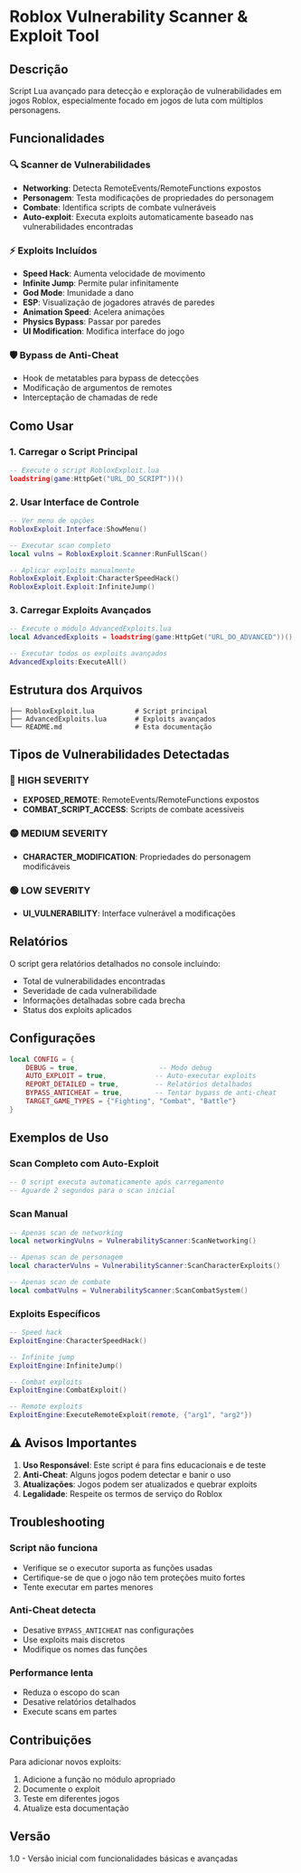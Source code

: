 # Roblox Vulnerability Scanner & Exploit Tool

## Descrição
Script Lua avançado para detecção e exploração de vulnerabilidades em jogos Roblox, especialmente focado em jogos de luta com múltiplos personagens.

## Funcionalidades

### 🔍 Scanner de Vulnerabilidades
- **Networking**: Detecta RemoteEvents/RemoteFunctions expostos
- **Personagem**: Testa modificações de propriedades do personagem
- **Combate**: Identifica scripts de combate vulneráveis
- **Auto-exploit**: Executa exploits automaticamente baseado nas vulnerabilidades encontradas

### ⚡ Exploits Incluídos
- **Speed Hack**: Aumenta velocidade de movimento
- **Infinite Jump**: Permite pular infinitamente
- **God Mode**: Imunidade a dano
- **ESP**: Visualização de jogadores através de paredes
- **Animation Speed**: Acelera animações
- **Physics Bypass**: Passar por paredes
- **UI Modification**: Modifica interface do jogo

### 🛡️ Bypass de Anti-Cheat
- Hook de metatables para bypass de detecções
- Modificação de argumentos de remotes
- Interceptação de chamadas de rede

## Como Usar

### 1. Carregar o Script Principal
```lua
-- Execute o script RobloxExploit.lua
loadstring(game:HttpGet("URL_DO_SCRIPT"))()
```

### 2. Usar Interface de Controle
```lua
-- Ver menu de opções
RobloxExploit.Interface:ShowMenu()

-- Executar scan completo
local vulns = RobloxExploit.Scanner:RunFullScan()

-- Aplicar exploits manualmente
RobloxExploit.Exploit:CharacterSpeedHack()
RobloxExploit.Exploit:InfiniteJump()
```

### 3. Carregar Exploits Avançados
```lua
-- Execute o módulo AdvancedExploits.lua
local AdvancedExploits = loadstring(game:HttpGet("URL_DO_ADVANCED"))()

-- Executar todos os exploits avançados
AdvancedExploits:ExecuteAll()
```

## Estrutura dos Arquivos

```
├── RobloxExploit.lua          # Script principal
├── AdvancedExploits.lua       # Exploits avançados
└── README.md                  # Esta documentação
```

## Tipos de Vulnerabilidades Detectadas

### 🔴 HIGH SEVERITY
- **EXPOSED_REMOTE**: RemoteEvents/RemoteFunctions expostos
- **COMBAT_SCRIPT_ACCESS**: Scripts de combate acessíveis

### 🟡 MEDIUM SEVERITY
- **CHARACTER_MODIFICATION**: Propriedades do personagem modificáveis

### 🟢 LOW SEVERITY
- **UI_VULNERABILITY**: Interface vulnerável a modificações

## Relatórios

O script gera relatórios detalhados no console incluindo:
- Total de vulnerabilidades encontradas
- Severidade de cada vulnerabilidade
- Informações detalhadas sobre cada brecha
- Status dos exploits aplicados

## Configurações

```lua
local CONFIG = {
    DEBUG = true,                    -- Modo debug
    AUTO_EXPLOIT = true,            -- Auto-executar exploits
    REPORT_DETAILED = true,         -- Relatórios detalhados
    BYPASS_ANTICHEAT = true,        -- Tentar bypass de anti-cheat
    TARGET_GAME_TYPES = {"Fighting", "Combat", "Battle"}
}
```

## Exemplos de Uso

### Scan Completo com Auto-Exploit
```lua
-- O script executa automaticamente após carregamento
-- Aguarde 2 segundos para o scan inicial
```

### Scan Manual
```lua
-- Apenas scan de networking
local networkingVulns = VulnerabilityScanner:ScanNetworking()

-- Apenas scan de personagem
local characterVulns = VulnerabilityScanner:ScanCharacterExploits()

-- Apenas scan de combate
local combatVulns = VulnerabilityScanner:ScanCombatSystem()
```

### Exploits Específicos
```lua
-- Speed hack
ExploitEngine:CharacterSpeedHack()

-- Infinite jump
ExploitEngine:InfiniteJump()

-- Combat exploits
ExploitEngine:CombatExploit()

-- Remote exploits
ExploitEngine:ExecuteRemoteExploit(remote, {"arg1", "arg2"})
```

## ⚠️ Avisos Importantes

1. **Uso Responsável**: Este script é para fins educacionais e de teste
2. **Anti-Cheat**: Alguns jogos podem detectar e banir o uso
3. **Atualizações**: Jogos podem ser atualizados e quebrar exploits
4. **Legalidade**: Respeite os termos de serviço do Roblox

## Troubleshooting

### Script não funciona
- Verifique se o executor suporta as funções usadas
- Certifique-se de que o jogo não tem proteções muito fortes
- Tente executar em partes menores

### Anti-Cheat detecta
- Desative `BYPASS_ANTICHEAT` nas configurações
- Use exploits mais discretos
- Modifique os nomes das funções

### Performance lenta
- Reduza o escopo do scan
- Desative relatórios detalhados
- Execute scans em partes

## Contribuições

Para adicionar novos exploits:
1. Adicione a função no módulo apropriado
2. Documente o exploit
3. Teste em diferentes jogos
4. Atualize esta documentação

## Versão
1.0 - Versão inicial com funcionalidades básicas e avançadas
    
  
